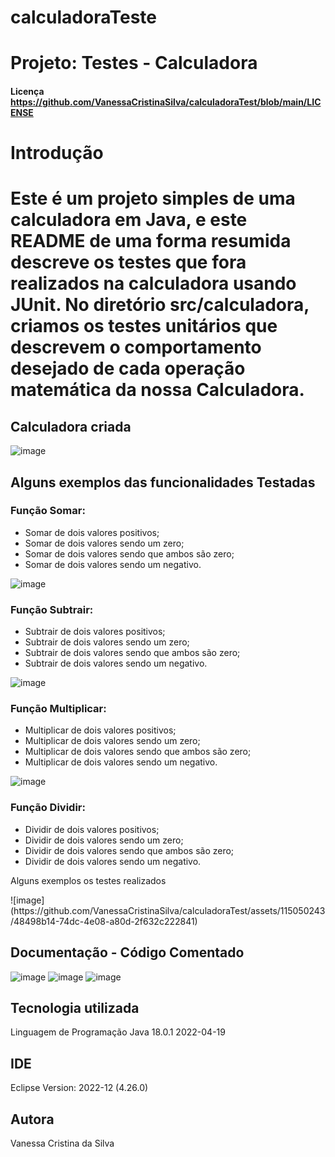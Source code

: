 # calculadoraTeste

# Projeto: Testes - Calculadora
#### Licença https://github.com/VanessaCristinaSilva/calculadoraTest/blob/main/LICENSE

<h1>Introdução<h1/>

Este é um projeto simples de uma calculadora em Java, e este README de uma forma resumida descreve os testes que fora realizados na calculadora usando JUnit.
No diretório src/calculadora, criamos os testes unitários que descrevem o comportamento desejado de cada operação matemática da nossa Calculadora.

## Calculadora criada
![image](https://github.com/VanessaCristinaSilva/calculadoraTest/assets/115050243/ce764123-ef3b-4bbf-be83-8298645fc1d8)


## Alguns exemplos das funcionalidades Testadas

### Função Somar:

+ Somar de dois valores positivos;
+ Somar de dois valores sendo um zero;
+ Somar de dois valores sendo que ambos são zero;
+ Somar de dois valores sendo um negativo.
 
![image](https://github.com/VanessaCristinaSilva/calculadoraTest/assets/115050243/b7dc104f-a9df-467c-aaa9-73052c628e5d)

### Função Subtrair:
+ Subtrair de dois valores positivos;
+ Subtrair de dois valores sendo um zero;
+ Subtrair de dois valores sendo que ambos são zero;
+ Subtrair de dois valores sendo um negativo.

![image](https://github.com/VanessaCristinaSilva/calculadoraTest/assets/115050243/1e2241a8-f58f-4032-8348-cef289379e9c)

### Função Multiplicar:
+ Multiplicar de dois valores positivos;
+ Multiplicar de dois valores sendo um zero;
+ Multiplicar de dois valores sendo que ambos são zero;
+ Multiplicar de dois valores sendo um negativo.

![image](https://github.com/VanessaCristinaSilva/calculadoraTest/assets/115050243/ff765ec1-afc7-4025-b3ea-5d8bbf16c8db)

### Função Dividir:
+ Dividir de dois valores positivos;
+ Dividir de dois valores sendo um zero;
+ Dividir de dois valores sendo que ambos são zero;
+ Dividir de dois valores sendo um negativo.

<p>Alguns exemplos os testes realizados<p/>
![image](https://github.com/VanessaCristinaSilva/calculadoraTest/assets/115050243/48498b14-74dc-4e08-a80d-2f632c222841)

## Documentação - Código Comentado

![image](https://github.com/VanessaCristinaSilva/calculadoraTest/assets/115050243/8ce70015-ebf7-48cf-86a4-b5f6b990eb16)
![image](https://github.com/VanessaCristinaSilva/calculadoraTest/assets/115050243/f8605006-2b15-4bad-83fa-5cb2eb1ef031)
![image](https://github.com/VanessaCristinaSilva/calculadoraTest/assets/115050243/e11b7011-beef-41de-b944-63b6a4584ac2)

## Tecnologia utilizada
Linguagem de Programação Java 18.0.1 2022-04-19

## IDE
Eclipse Version: 2022-12 (4.26.0)

## Autora
Vanessa Cristina da Silva 



